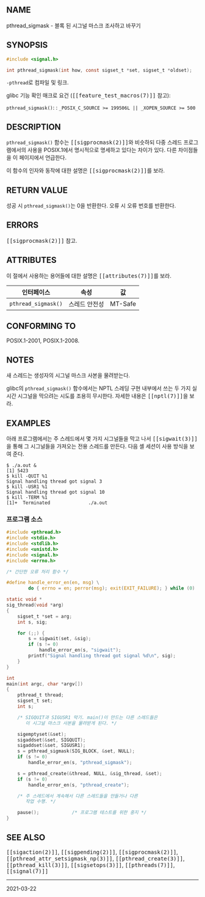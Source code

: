 ## NAME

pthread_sigmask - 블록 된 시그널 마스크 조사하고 바꾸기

## SYNOPSIS

```c
#include <signal.h>

int pthread_sigmask(int how, const sigset_t *set, sigset_t *oldset);
```

`-pthread`로 컴파일 및 링크.

glibc 기능 확인 매크로 요건 (<tt>[[feature_test_macros(7)]]</tt> 참고):

`pthread_sigmask()`:
:   `_POSIX_C_SOURCE >= 199506L || _XOPEN_SOURCE >= 500`

## DESCRIPTION

`pthread_sigmask()` 함수는 <tt>[[sigprocmask(2)]]</tt>와 비슷하되 다중 스레드 프로그램에서의 사용을 POSIX.1에서 명시적으로 명세하고 있다는 차이가 있다. 다른 차이점들을 이 페이지에서 언급한다.

이 함수의 인자와 동작에 대한 설명은 <tt>[[sigprocmask(2)]]</tt>를 보라.

## RETURN VALUE

성공 시 `pthread_sigmask()`는 0을 반환한다. 오류 시 오류 번호를 반환한다.

## ERRORS

<tt>[[sigprocmask(2)]]</tt> 참고.

## ATTRIBUTES

이 절에서 사용하는 용어들에 대한 설명은 <tt>[[attributes(7)]]</tt>를 보라.

| 인터페이스 | 속성 | 값 |
| --- | --- | --- |
| `pthread_sigmask()` | 스레드 안전성 | MT-Safe |

## CONFORMING TO

POSIX.1-2001, POSIX.1-2008.

## NOTES

새 스레드는 생성자의 시그널 마스크 사본을 물려받는다.

glibc의 `pthread_sigmask()` 함수에서는 NPTL 스레딩 구현 내부에서 쓰는 두 가지 실시간 시그널을 막으려는 시도를 조용히 무시한다. 자세한 내용은 <tt>[[nptl(7)]]</tt>을 보라.

## EXAMPLES

아래 프로그램에서는 주 스레드에서 몇 가지 시그널들을 막고 나서 <tt>[[sigwait(3)]]</tt>을 통해 그 시그널들을 가져오는 전용 스레드를 만든다. 다음 셸 세션이 사용 방식을 보여 준다.

```text
$ ./a.out &
[1] 5423
$ kill -QUIT %1
Signal handling thread got signal 3
$ kill -USR1 %1
Signal handling thread got signal 10
$ kill -TERM %1
[1]+  Terminated              ./a.out
```

### 프로그램 소스

```c
#include <pthread.h>
#include <stdio.h>
#include <stdlib.h>
#include <unistd.h>
#include <signal.h>
#include <errno.h>

/* 간단한 오류 처리 함수 */

#define handle_error_en(en, msg) \
        do { errno = en; perror(msg); exit(EXIT_FAILURE); } while (0)

static void *
sig_thread(void *arg)
{
    sigset_t *set = arg;
    int s, sig;

    for (;;) {
        s = sigwait(set, &sig);
        if (s != 0)
            handle_error_en(s, "sigwait");
        printf("Signal handling thread got signal %d\n", sig);
    }
}

int
main(int argc, char *argv[])
{
    pthread_t thread;
    sigset_t set;
    int s;

    /* SIGQUIT과 SIGUSR1 막기. main()이 만드는 다른 스레드들은
       이 시그널 마스크 사본을 물려받게 된다. */

    sigemptyset(&set);
    sigaddset(&set, SIGQUIT);
    sigaddset(&set, SIGUSR1);
    s = pthread_sigmask(SIG_BLOCK, &set, NULL);
    if (s != 0)
        handle_error_en(s, "pthread_sigmask");

    s = pthread_create(&thread, NULL, &sig_thread, &set);
    if (s != 0)
        handle_error_en(s, "pthread_create");

    /* 주 스레드에서 계속해서 다른 스레드들을 만들거나 다른
       작업 수행. */

    pause();            /* 프로그램 테스트를 위한 중지 */
}
```

## SEE ALSO

<tt>[[sigaction(2)]]</tt>, <tt>[[sigpending(2)]]</tt>, <tt>[[sigprocmask(2)]]</tt>, <tt>[[pthread_attr_setsigmask_np(3)]]</tt>, <tt>[[pthread_create(3)]]</tt>, <tt>[[pthread_kill(3)]]</tt>, <tt>[[sigsetops(3)]]</tt>, <tt>[[pthreads(7)]]</tt>, <tt>[[signal(7)]]</tt>

----

2021-03-22
